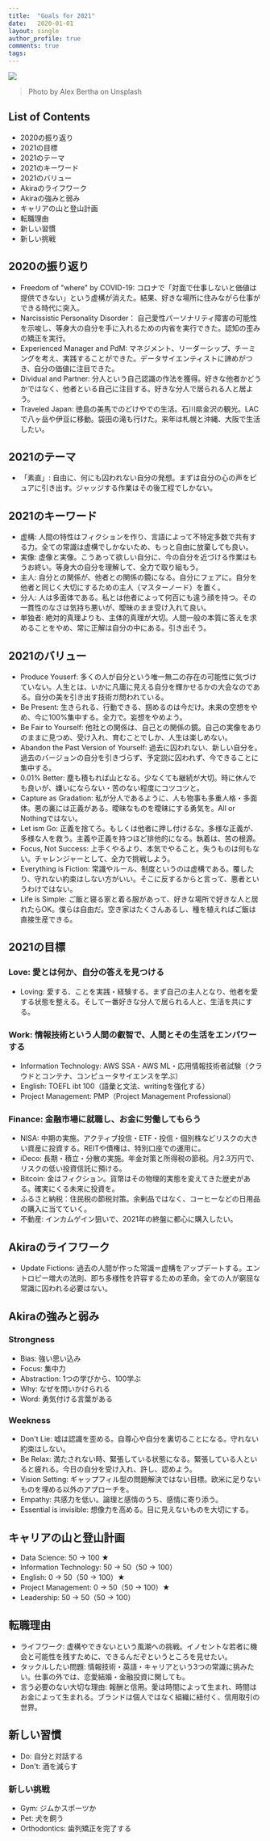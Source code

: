 ```yaml
---
title:  "Goals for 2021"
date:   2020-01-01
layout: single
author_profile: true
comments: true
tags:
---
```


![](https://unsplash.com/photos/bwrOTZUUuME)
> Photo by Alex Bertha on Unsplash

## List of Contents
- 2020の振り返り
- 2021の目標
- 2021のテーマ
- 2021のキーワード
- 2021のバリュー
- Akiraのライフワーク
- Akiraの強みと弱み
- キャリアの山と登山計画
- 転職理由
- 新しい習慣
- 新しい挑戦

## 2020の振り返り
- Freedom of "where" by COVID-19: コロナで「対面で仕事しないと価値は提供できない」という虚構が消えた。結果、好きな場所に住みながら仕事ができる時代に突入。
- Narcissistic Personality Disorder： 自己愛性パーソナリティ障害の可能性を示唆し、等身大の自分を手に入れるための内省を実行できた。認知の歪みの矯正を実行。
- Experienced Manager and PdM: マネジメント、リーダーシップ、チーミングを考え、実践することができた。データサイエンティストに諦めがつき、自分の価値に注目できた。
- Dividual and Partner: 分人という自己認識の作法を獲得。好きな他者かどうかではなく、他者といる自己に注目する。好きな分人で居られる人と居よう。
- Traveled Japan: 徳島の美馬でのどけやでの生活。石川県金沢の観光。LACで八ヶ岳や伊豆に移動。袋田の滝も行けた。来年は札幌と沖縄、大阪で生活したい。

## 2021のテーマ
- 「素直」: 自由に、何にも囚われない自分の発想。まずは自分の心の声をピュアに引き出す。ジャッジする作業はその後工程でしかない。

## 2021のキーワード
- 虚構: 人間の特性はフィクションを作り、言語によって不特定多数で共有する力。全ての常識は虚構でしかないため、もっと自由に放棄しても良い。
- 実像: 虚像と実像。こうあって欲しい自分に、今の自分を近づける作業はもうお終い。等身大の自分を理解して、全力で取り組もう。
- 主人: 自分との関係が、他者との関係の鏡になる。自分にフェアに。自分を他者と同じく大切にするための主人（マスターノード）を置く。
- 分人: 人は多面体である。私とは他者によって何百にも違う顔を持つ。その一貫性のなさは気持ち悪いが、曖昧のまま受け入れて良い。
- 単独者: 絶対的真理よりも、主体的真理が大切。人間一般の本質に答えを求めることをやめ、常に正解は自分の中にある。引き出そう。

## 2021のバリュー
- Produce Youserf: 多くの人が自分という唯一無二の存在の可能性に気づけていない。人生とは、いかに凡庸に見える自分を輝かせるかの大会なのである。自分の美を引き出す技術ガ問われている。
- Be Present: 生きられる、行動できる、掴めるのは今だけ。未来の空想をやめ、今に100%集中する。全力で。妄想をやめよう。
- Be Fair to Yourself: 他社との関係は、自己との関係の鏡。自己の実像をありのままに見つめ、受け入れ、育むことでしか、人生は楽しめない。
- Abandon the Past Version of Yourself: 過去に囚われない、新しい自分を。過去のバージョンの自分を引きづらず、予定説に囚われず、今できることに集中する。
- 0.01% Better: 塵も積もれば山となる。少なくても継続が大切。時に休んでも良いが、嫌いにならない・苦のない程度にコツコツと。
- Capture as Gradation: 私が分人であるように、人も物事も多重人格・多面体。悪の裏には正義がある。曖昧なものを曖昧にする勇気を。All or Nothingではない。
- Let ism Go: 正義を捨てろ。もしくは他者に押し付けるな。多様な正義が、多様な人を救う。主義や正義を持つほど排他的になる。執着は、苦の根源。
- Focus, Not Success: 上手くやるより、本気でやること。失うものは何もない。チャレンジャーとして、全力で挑戦しよう。
- Everything is Fiction: 常識やルール、制度というのは虚構である。覆したり、守れない約束はしない方がいい。そこに反するからと言って、悪者というわけではない。
- Life is Simple: ご飯と寝る家と着る服があって、好きな場所で好きな人と居れたらOK。僕らは自由だ。空き家はたくさんあるし、種を植えればご飯は直接生産できる。

## 2021の目標
### Love: 愛とは何か、自分の答えを見つける
- Loving: 愛する、ことを実践・経験する。まず自己の主人となり、他者を愛する状態を整える。そして一番好きな分人で居られる人と、生活を共にする。

### Work: 情報技術という人間の叡智で、人間とその生活をエンパワーする
- Information Technology: AWS SSA・AWS ML・応用情報技術者試験（クラウドとコンテナ、コンピュータサイエンスを学ぶ）
- English: TOEFL ibt 100（語彙と文法、writingを強化する）
- Project Management: PMP（Project Management Professional）

### Finance: 金融市場に就職し、お金に労働してもらう
- NISA: 中期の実施。アクティブ投信・ETF・投信・個別株などリスクの大きい資産に投資する。REITや債権は、特別口座での運用に。
- iDeco: 長期・積立・分散の実施。年金対策と所得税の節税。月2.3万円で、リスクの低い投資信託に預ける。
- Bitcoin: 金はフィクション。貨幣はその物理的実態を変えてきた歴史がある。確実にくる未来に投資を。
- ふるさと納税：住民税の節税対策。余剰品ではなく、コーヒーなどの日用品の購入に当てていく。
- 不動産: インカムゲイン狙いで、2021年の終盤に都心に購入したい。

## Akiraのライフワーク
- Update Fictions: 過去の人間が作った常識＝虚構をアップデートする。エントロピー増大の法則、即ち多様性を許容するための革命。全ての人が窮屈な常識に囚われる必要はない。

## Akiraの強みと弱み
### Strongness
- Bias: 強い思い込み
- Focus: 集中力
- Abstraction: 1つの学びから、100学ぶ
- Why: なぜを問いかけられる
- Word: 勇気付ける言葉がある

### Weekness
- Don't Lie: 嘘は認識を歪める。自尊心や自分を裏切ることになる。守れない約束はしない。
- Be Relax: 満たされない時、緊張している状態になる。緊張している人といると疲れる。今日の自分を受け入れ、許し、認めよう。
- Vision Setting: ギャップフィル型の問題解決ではない目標。欧米に足りないものを埋める以外のアプローチを。
- Empathy: 共感力を低い。論理と感情のうち、感情に寄り添う。
- Essential is invisible: 想像力を高める。目に見えないものを大切にする。

## キャリアの山と登山計画
- Data Science: 50 -> 100 ★
- Information Technology: 50 -> 50（50 -> 100）
- English: 0 -> 50（50 -> 100）★
- Project Management: 0 -> 50（50 -> 100）★
- Leadership: 50 -> 50（50 -> 100）

## 転職理由
- ライフワーク: 虚構やできないという風潮への挑戦。イノセントな若者に機会と可能性を残すために、できるんだぞというところを見せたい。
- タックルしたい問題: 情報技術・英語・キャリアという3つの常識に挑みたい。仕事の外では、恋愛結婚・金融投資に関しても。
- 言う必要のない大切な理由: 報酬と信用。愛は時間によって生まれ、時間はお金によって生まれる。ブランドは個人ではなく組織に紐付く、信用取引の世界。

## 新しい習慣
- Do: 自分と対話する
- Don't: 酒を減らす

### 新しい挑戦
- Gym: ジムかスポーツか
- Pet: 犬を飼う
- Orthodontics: 歯列矯正を完了する
